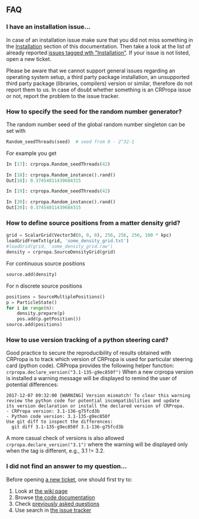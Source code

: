 ## FAQ

### I have an installation issue...

In case of an installation issue make sure that you did not miss something in
the [Installation](Installation.md)
section of this documentation. Then take a look at the list of already reported [issues
tagged wth
"Installation"](https://github.com/CRPropa/CRPropa3/issues?utf8=%E2%9C%93&q=is%3Aissue+label%3Ainstallation+).
If your issue is not listed, open a new ticket.

Please be aware that we cannot support general issues regarding an operating
system setup, a third party package installation, an unsupported third party
package (libraries, compilers) version or similar, therefore do not report them
to us. In case of doubt whether something is an CRPropa issue or not, report
the problem to the issue tracker.

### How to specify the seed for the random number generator?
The random number seed of the global random number singleton can be set with
```python
Random_seedThreads(seed)  # seed from 0 - 2^32-1
```
For example you get
```python
In [17]: crpropa.Random_seedThreads(42)

In [18]: crpropa.Random_instance().rand()
Out[18]: 0.37454011439684315

In [19]: crpropa.Random_seedThreads(42)

In [20]: crpropa.Random_instance().rand()
Out[20]: 0.37454011439684315
```


### How to define source positions from a matter density grid?

```python
grid = ScalarGrid(Vector3d(0, 0, 0), 256, 256, 256, 100 * kpc)
loadGridFromTxt(grid, 'some_density_grid.txt')
#loadGrid(grid, 'some_density_grid.raw')
density = crpropa.SourceDensityGrid(grid)
```

For continuous source positions
```python
source.add(density)
```

For n discrete source positions
```python
positions = SourceMultiplePositions()
p = ParticleState()
for i in range(n):
    density.prepare(p)
    pos.add(p.getPosition())
source.add(positions)
```

### How to use version tracking of a python steering card?

Good practice to secure the reproducibility of results obtained with CRPropa is to track which version of CRPropa is used for particular steering card (python code). CRPropa provides the following helper function:
``crpropa.declare_version("3.1-135-g9ec850f")``
When a new crpropa version is installed a warning message will be displayed to remind the user of potential differences:
```
2017-12-07 09:32:00 [WARNING] Version mismatch! To clear this warning
review the python code for potential incompatibilities and update
its version declaration or install the declared version of CRPropa.
- CRPropa version: 3.1-136-g75fcd3b
- Python code version: 3.1-135-g9ec850f
Use git diff to inspect the differences:
  git diff 3.1-135-g9ec850f 3.1-136-g75fcd3b
```

A more casual check of versions is also allowed ``crpropa.declare_version("3.1")`` where the warning will be displayed only when the tag is different, e.g., 3.1 != 3.2.

### I did not find an answer to my question...

Before opening [a new ticket](https://github.com/CRPropa/CRPropa3/issues/new), one should first try to:
1. Look at [the wiki page](https://github.com/CRPropa/CRPropa3/wiki)
2. Browse [the code documentation](http://crpropa.github.io/CRPropa3/index.html)
3. Check [previously asked questions](https://github.com/CRPropa/CRPropa3/issues?utf8=%E2%9C%93&q=label%3Ausage-question+)
4. Use search in [the issue tracker](https://github.com/CRPropa/CRPropa3/issues?utf8=%E2%9C%93&q=is%3Aissue)
